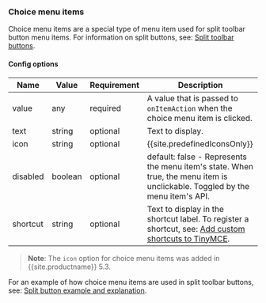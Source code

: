 ### Choice menu items

Choice menu items are a special type of menu item used for split toolbar button menu items. For information on split buttons, see: [Split toolbar buttons]({{site.baseurl}}/ui-components/typesoftoolbarbuttons/#splitbutton).

#### Config options

| Name | Value | Requirement | Description |
| ---- | ----- | ----------- | ----------- |
| value | any | required | A value that is passed to `onItemAction` when the choice menu item is clicked. |
| text | string | optional | Text to display. |
| icon | string | optional | {{site.predefinedIconsOnly}} |
| disabled | boolean | optional | default: false - Represents the menu item's state. When true, the menu item is unclickable. Toggled by the menu item's API. |
| shortcut | string | optional | Text to display in the shortcut label. To register a shortcut, see: [Add custom shortcuts to TinyMCE]({{site.baseurl}}/advanced/keyboard-shortcuts/#addcustomshortcutstotinymce). |

> **Note**: The `icon` option for choice menu items was added in {{site.productname}} 5.3.

For an example of how choice menu items are used in split toolbar buttons, see: [Split button example and explanation]({{site.baseurl}}/ui-components/typesoftoolbarbuttons/#splitbuttonexampleandexplanation).